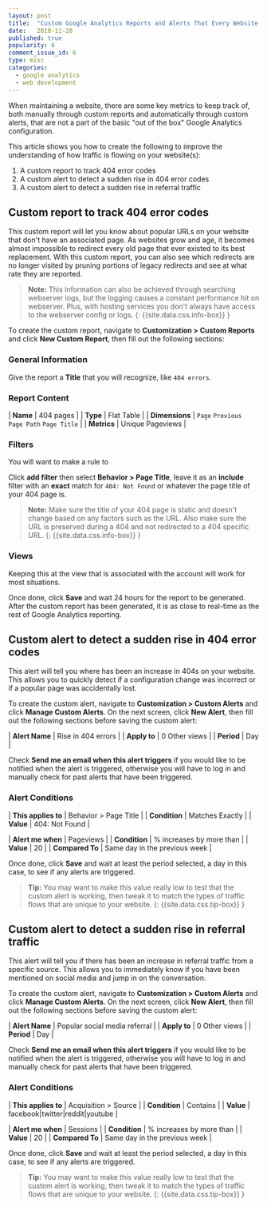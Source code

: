 ```yaml
---
layout: post
title:  "Custom Google Analytics Reports and Alerts That Every Website Should Have"
date:   2018-11-28
published: true
popularity: 6
comment_issue_id: 6
type: misc
categories:
  - google analytics
  - web development
---
```


When maintaining a website, there are some key metrics to keep track of, both
manually through custom reports and automatically through custom alerts, that
are not a part of the basic "out of the box" Google Analytics configuration.

This article shows you how to create the following to improve the understanding
of how traffic is flowing on your website(s):

1. A custom report to track 404 error codes
2. A custom alert to detect a sudden rise in 404 error codes
3. A custom alert to detect a sudden rise in referral traffic

## Custom report to track 404 error codes

This custom report will let you know about popular URLs on your website that
don't have an associated page. As websites grow and age, it becomes almost
impossible to redirect every old page that ever existed to its best replacement.
With this custom report, you can also see which redirects are no longer visited
by pruning portions of legacy redirects and see at what rate they are reported.

> **Note:** This information can also be achieved through searching webserver
logs, but the logging causes a constant performance hit on webserver. Plus, with
hosting services you don't always have access to the webserver config or logs.
{: {{site.data.css.info-box}} }

To create the custom report, navigate to **Customization > Custom Reports** and
click **New Custom Report**, then fill out the following sections:

### General Information

Give the report a **Title** that you will recognize, like `404 errors`.

### Report Content

| **Name**         | 404 pages                                |
| **Type**         | Flat Table                               |
| **Dimensions**   | `Page` `Previous Page Path` `Page Title` |
| **Metrics**      | Unique Pageviews                         |

### Filters

You will want to make a rule to

Click **add filter** then select **Behavior > Page Title**, leave it as an
**include** filter with an **exact** match for `404: Not Found` or whatever the
page title of your 404 page is.

> **Note:** Make sure the title of your 404 page is static and doesn't change
based on any factors such as the URL. Also make sure the URL is preserved during
a 404 and not redirected to a 404 specific URL.
{: {{site.data.css.info-box}} }

### Views

Keeping this at the view that is associated with the account will work for most
situations.

Once done, click **Save** and wait 24 hours for the report to be generated.
After the custom report has been generated, it is as close to real-time as the
rest of Google Analytics reporting.

## Custom alert to detect a sudden rise in 404 error codes

This alert will tell you where has been an increase in 404s on your website.
This allows you to quickly detect if a configuration change was incorrect or if
a popular page was accidentally lost.

To create the custom alert, navigate to **Customization > Custom Alerts** and
click **Manage Custom Alerts**. On the next screen, click **New Alert**, then
fill out the following sections before saving the custom alert:

| **Alert Name** | Rise in 404 errors |
| **Apply to**   | 0 Other views      |
| **Period**     | Day                |

Check **Send me an email when this alert triggers** if you would like to be
notified when the alert is triggered, otherwise you will have to log in and
manually check for past alerts that have been triggered.

### Alert Conditions

| **This applies to** | Behavior > Page Title |
| **Condition**       | Matches Exactly       |
| **Value**           | 404: Not Found        |

| **Alert me when**  | Pageviews                     |
| **Condition**      | % increases by more than      |
| **Value**          | 20                            |
| **Compared To**    | Same day in the previous week |

Once done, click **Save** and wait at least the period selected, a day in this
case, to see if any alerts are triggered.

> **Tip:** You may want to make this value really low to test that the custom
alert is working, then tweak it to match the types of traffic flows that are
unique to your website.
{: {{site.data.css.tip-box}} }

## Custom alert to detect a sudden rise in referral traffic

This alert will tell you if there has been an increase in referral traffic from
a specific source. This allows you to immediately know if you have been
mentioned on social media and jump in on the conversation.

To create the custom alert, navigate to **Customization > Custom Alerts** and
click **Manage Custom Alerts**. On the next screen, click **New Alert**, then
fill out the following sections before saving the custom alert:

| **Alert Name** | Popular social media referral |
| **Apply to**   | 0 Other views                 |
| **Period**     | Day                           |

Check **Send me an email when this alert triggers** if you would like to be
notified when the alert is triggered, otherwise you will have to log in and
manually check for past alerts that have been triggered.

### Alert Conditions

| **This applies to** | Acquisition > Source               |
| **Condition**       | Contains                           |
| **Value**           | facebook\|twitter\|reddit\|youtube |

| **Alert me when**  | Sessions                      |
| **Condition**      | % increases by more than      |
| **Value**          | 20                            |
| **Compared To**    | Same day in the previous week |

Once done, click **Save** and wait at least the period selected, a day in this
case, to see if any alerts are triggered.

> **Tip:** You may want to make this value really low to test that the custom
alert is working, then tweak it to match the types of traffic flows that are
unique to your website.
{: {{site.data.css.tip-box}} }
